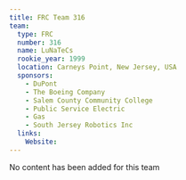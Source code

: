 ```yaml
---
title: FRC Team 316
team:
  type: FRC
  number: 316
  name: LuNaTeCs
  rookie_year: 1999
  location: Carneys Point, New Jersey, USA
  sponsors:
    - DuPont
    - The Boeing Company
    - Salem County Community College
    - Public Service Electric
    - Gas
    - South Jersey Robotics Inc
  links:
    Website: 
---
```

No content has been added for this team